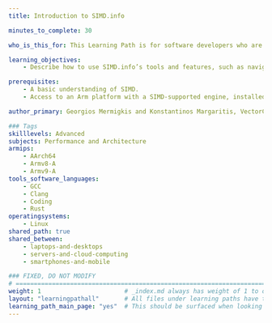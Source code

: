 ```yaml
---
title: Introduction to SIMD.info

minutes_to_complete: 30

who_is_this_for: This Learning Path is for software developers who are interested in porting SIMD code across Arm platforms.

learning_objectives: 
    - Describe how to use SIMD.info’s tools and features, such as navigation, search, and comparison, to simplify the process of finding equivalent SIMD intrinsics between architectures to improve code portability.

prerequisites:
    - A basic understanding of SIMD.
    - Access to an Arm platform with a SIMD-supported engine, installed with recent versions of a C compiler such as Clang or GCC.

author_primary: Georgios Mermigkis and Konstantinos Margaritis, VectorCamp

### Tags
skilllevels: Advanced
subjects: Performance and Architecture
armips:
    - AArch64
    - Armv8-A
    - Armv9-A
tools_software_languages:
    - GCC
    - Clang
    - Coding
    - Rust
operatingsystems:
    - Linux
shared_path: true
shared_between:
    - laptops-and-desktops
    - servers-and-cloud-computing
    - smartphones-and-mobile

### FIXED, DO NOT MODIFY
# ================================================================================
weight: 1                       # _index.md always has weight of 1 to order correctly
layout: "learningpathall"       # All files under learning paths have this same wrapper
learning_path_main_page: "yes"  # This should be surfaced when looking for related content. Only set for _index.md of learning path content.
---
```

